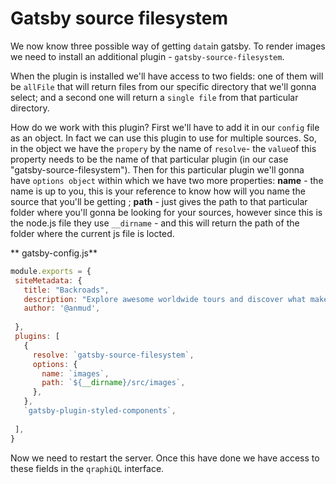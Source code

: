 # Gatsby source filesystem

 We now know three possible way of getting `data`in gatsby. To render images we need to install an additional plugin - `gatsby-source-filesystem`.

 When the plugin is installed we'll have access to two fields: one of them will be  `allFile` that will return files from our specific directory that we'll gonna select; and a second one will return a `single file` from that particular directory. 

 How do we work with this plugin? First we'll have to add it in our `config` file as an object. In fact we can use this plugin to use for multiple sources. So, in the object we have the `propery` by the name of `resolve`- the `value`of this property needs to be the name of that particular plugin (in our case "gatsby-source-filesystem").  Then for this particular plugin we'll gonna have `options object` within which we have two more properties: **name** - the name is up to you, this is your reference to know how will you name the source that you'll be getting ; **path** - just gives the path to that particular folder where you'll gonna be looking for your sources, however since this is the node.js file they use `__dirname` - and this will return the path of the folder where the current js file is locted. 

** gatsby-config.js**

 ```jsx
 module.exports = {
  siteMetadata: {
    title: "Backroads",
    description: "Explore awesome worldwide tours and discover what makes each of them unique. Forget your daily routine & say yes to adventure",
    author: '@anmud',
  
  },
  plugins: [
    {
      resolve: `gatsby-source-filesystem`,
      options: {
        name: `images`,
        path: `${__dirname}/src/images`,
      },
    },
    `gatsby-plugin-styled-components`,
      
  ],
}
```

Now we need to restart the server. Once this have done we have access to these fields in the `qraphiQL` interface. 
